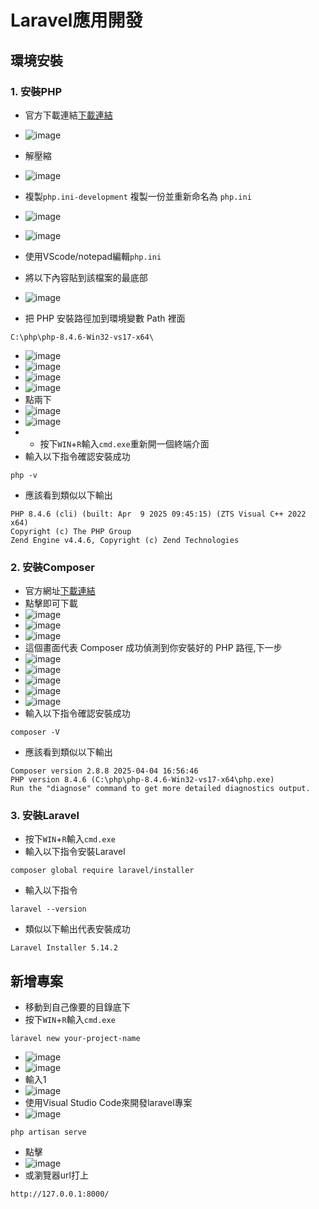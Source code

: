 # Laravel應用開發

## 環境安裝
### 1. 安裝PHP
- 官方下載連結[下載連結](https://windows.php.net/download)
- ![image](https://github.com/user-attachments/assets/5e8b022d-2274-4384-b86e-34a4797884ce)
- 解壓縮
- ![image](https://github.com/user-attachments/assets/0e142a67-8d7e-4c08-a60c-46a8c05cd8dd)
- 複製`php.ini-development` 複製一份並重新命名為 `php.ini`
- ![image](https://github.com/user-attachments/assets/ae9d8293-589a-48d3-8c46-197ba1fcee24)
- ![image](https://github.com/user-attachments/assets/fcedc0f8-f8dd-4064-a66d-53ecb6117e88)

- 使用VScode/notepad編輯`php.ini`
- 將以下內容貼到該檔案的最底部
- ![image](https://github.com/user-attachments/assets/5a014381-55e1-407f-a6d0-524400a3edb0)
- 把 PHP 安裝路徑加到環境變數 Path 裡面
```
C:\php\php-8.4.6-Win32-vs17-x64\
```
- ![image](https://github.com/user-attachments/assets/1b3588d4-869e-466d-bab3-6ab5120660e9)
- ![image](https://github.com/user-attachments/assets/61e29d94-d8fb-4536-a369-90949be4e16a)
- ![image](https://github.com/user-attachments/assets/5acc8b41-9ffc-43f8-88fd-13be0a0a9295)
- ![image](https://github.com/user-attachments/assets/e6d5510a-f631-4d62-a0d9-e0b83fd36db0)
- 點兩下
- ![image](https://github.com/user-attachments/assets/4c45d7e3-5d6c-48bd-9ff1-3c649a89c3fd)
- ![image](https://github.com/user-attachments/assets/4c660c3e-3ba0-434d-b710-ba3645105642)
- - 按下`WIN`+`R`輸入`cmd.exe`重新開一個終端介面
- 輸入以下指令確認安裝成功
```
php -v
```
- 應該看到類似以下輸出
```
PHP 8.4.6 (cli) (built: Apr  9 2025 09:45:15) (ZTS Visual C++ 2022 x64)
Copyright (c) The PHP Group
Zend Engine v4.4.6, Copyright (c) Zend Technologies
```


### 2. 安裝Composer
- 官方網址[下載連結](https://getcomposer.org/download/)
- 點擊即可下載
- ![image](https://github.com/user-attachments/assets/166b9380-b2ce-4f77-8bc9-ff5262f17d31)
- ![image](https://github.com/user-attachments/assets/6c4ac39e-0135-4405-9a35-a3fbacd4b9bc)
- ![image](https://github.com/user-attachments/assets/cf352367-a35a-4e82-b307-48373ae8fc12)
- 這個畫面代表 Composer 成功偵測到你安裝好的 PHP 路徑,下一步
- ![image](https://github.com/user-attachments/assets/bab940b5-7d95-454a-b23e-b6b5e37efc55)
- ![image](https://github.com/user-attachments/assets/47c999c0-b4a3-40ab-b279-b3baad13a6b9)
- ![image](https://github.com/user-attachments/assets/23c7bb9e-ac8e-4625-8dee-6a464423c7f2)
- ![image](https://github.com/user-attachments/assets/5ad51df1-0fac-4f96-879c-7d525ad46d39)
- ![image](https://github.com/user-attachments/assets/9a61c825-4888-46a5-90e3-54ed30d2b16a)
- 輸入以下指令確認安裝成功
```
composer -V
```
- 應該看到類似以下輸出
```
Composer version 2.8.8 2025-04-04 16:56:46
PHP version 8.4.6 (C:\php\php-8.4.6-Win32-vs17-x64\php.exe)
Run the "diagnose" command to get more detailed diagnostics output.
```

### 3. 安裝Laravel
- 按下`WIN`+`R`輸入`cmd.exe`
- 輸入以下指令安裝Laravel
```
composer global require laravel/installer
```
- 輸入以下指令
```
laravel --version
```
- 類似以下輸出代表安裝成功
```
Laravel Installer 5.14.2
```
## 新增專案
- 移動到自己像要的目錄底下
- 按下`WIN`+`R`輸入`cmd.exe`
```
laravel new your-project-name
```
- ![image](https://github.com/user-attachments/assets/d4b8d405-11e0-4066-b950-c7a4062b7f76)
- ![image](https://github.com/user-attachments/assets/a89705c6-d6a3-46a6-9950-653652b72ab7)
- 輸入1
- ![image](https://github.com/user-attachments/assets/24dc9647-c393-43a2-8c05-29a61825d914)
- 使用Visual Studio Code來開發laravel專案
- ![image](https://github.com/user-attachments/assets/8f970334-e076-4413-8e72-d9cefde38a58)
```
php artisan serve
```
- 點擊
- ![image](https://github.com/user-attachments/assets/afd67fac-d504-456a-b0d0-ad5ecfce75b8)
- 或瀏覽器url打上
```
http://127.0.0.1:8000/
```




